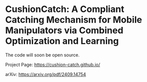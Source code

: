 # CushionCatch: A Compliant Catching Mechanism for Mobile Manipulators via Combined Optimization and Learning

The code will soon be open source.

Project Page: https://cushion-catch.github.io/

arXiv: https://arxiv.org/pdf/2409.14754